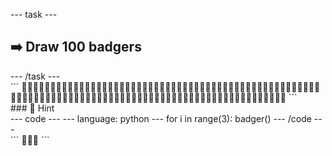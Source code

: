 --- task ---
<h2 class="c-project-heading--task">➡️ Draw 100 badgers</h2>
--- /task ---

<div class="c-project-output">
```
🦡🦡🦡🦡🦡🦡🦡🦡🦡🦡🦡🦡🦡🦡🦡🦡🦡🦡🦡🦡🦡🦡🦡🦡🦡🦡🦡🦡🦡🦡🦡🦡🦡🦡🦡🦡🦡🦡🦡🦡🦡🦡🦡🦡🦡🦡🦡🦡🦡🦡🦡🦡🦡🦡🦡🦡🦡🦡🦡🦡🦡🦡🦡🦡🦡🦡🦡🦡🦡🦡🦡🦡🦡🦡🦡🦡🦡🦡🦡🦡🦡🦡🦡🦡🦡🦡🦡🦡🦡🦡🦡🦡🦡🦡🦡🦡🦡🦡🦡🦡
```
</div>

<div class="c-project-callout c-project-callout--tip">
### 👀 Hint 

<div class="c-project-code">
--- code ---
---
language: python
---
for i in range(3):
    badger()
--- /code ---

</div>
<div class="c-project-output">
```
🦡🦡🦡
```
</div>
</div>


